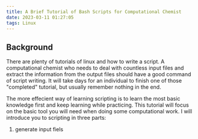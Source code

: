 ```yaml
---
title: A Brief Tutorial of Bash Scripts for Computational Chemist
date: 2023-03-11 01:27:05
tags: Linux
---
```



## Background

There are plenty of tutorials of linux and how to write a script. A computational chemist who needs to deal with countless input files and extract the information from the output files should have a good command of script writing. It will take days for an individual to finish one of those "completed" tutorial, but usually remember nothing in the end.

The more effecient way of learning scripting is to learn the most basic knowledge first and keep learning while practicing. This tutorial will focus on the basic tool you will need when doing some computational work. I will introduce you to scripting in three parts: 

1. generate input fiels